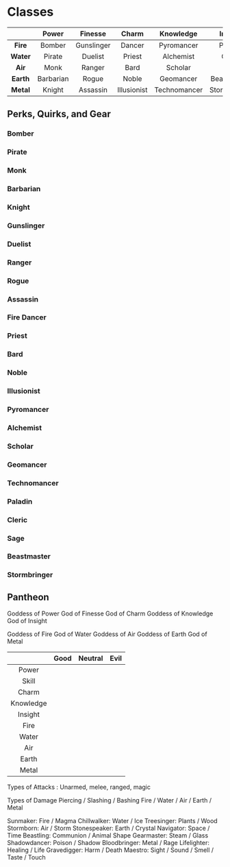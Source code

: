 # Classes

|           | Power     | Finesse    | Charm       | Knowledge    | Insight      |
|:---------:|:---------:|:----------:|:-----------:|:------------:|:------------:|
| **Fire**  | Bomber    | Gunslinger | Dancer      | Pyromancer   | Paladin      |
| **Water** | Pirate    | Duelist    | Priest      | Alchemist    | Cleric       |
| **Air**   | Monk      | Ranger     | Bard        | Scholar      | Sage         |
| **Earth** | Barbarian | Rogue      | Noble       | Geomancer    | Beastmaster  |
| **Metal** | Knight    | Assassin   | Illusionist | Technomancer | Stormbringer |

## Perks, Quirks, and Gear

### Bomber


### Pirate


### Monk


### Barbarian


### Knight


### Gunslinger


### Duelist


### Ranger


### Rogue


### Assassin


### Fire Dancer


### Priest


### Bard


### Noble


### Illusionist


### Pyromancer  


### Alchemist


### Scholar


### Geomancer   


### Technomancer


### Paladin     


### Cleric      


### Sage        


### Beastmaster 


### Stormbringer


## Pantheon
Goddess of Power
God of Finesse
God of Charm
Goddess of Knowledge
God of Insight

Goddess of Fire
God of Water
Goddess of Air
Goddess of Earth
God of Metal

|           | Good | Neutral | Evil |
|:---------:|:---:|:---:|:---:|
| Power     |  |  |  |
| Skill     |  |  |  |
| Charm     |  |  |  |
| Knowledge |  |  |  |
| Insight   |  |  |  |
| Fire      |  |  |  |
| Water     |  |  |  |
| Air       |  |  |  |
| Earth     |  |  |  |
| Metal     |  |  |  |

Types of Attacks
: Unarmed, melee, ranged, magic

Types of Damage
Piercing / Slashing / Bashing
Fire / Water / Air / Earth / Metal

Sunmaker: Fire / Magma
Chillwalker: Water / Ice
Treesinger: Plants / Wood
Stormborn: Air / Storm
Stonespeaker: Earth / Crystal
Navigator: Space / Time
Beastling: Communion / Animal Shape
Gearmaster: Steam / Glass
Shadowdancer: Poison / Shadow
Bloodbringer: Metal / Rage
Lifelighter: Healing / Life
Gravedigger: Harm / Death
Maestro: Sight / Sound / Smell / Taste / Touch
